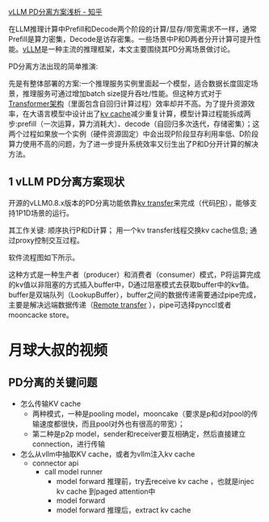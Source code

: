 [vLLM PD分离方案浅析 - 知乎](https://zhuanlan.zhihu.com/p/1889243870430201414)

在LLM推理计算中Prefill和Decode两个阶段的计算/显存/带宽需求不一样，通常Prefill是算力密集，Decode是访存密集。一些场景中P和D两者分开计算可提升性能。[vLLM](https://zhida.zhihu.com/search?content_id=255722900&content_type=Article&match_order=1&q=vLLM&zhida_source=entity)是一种主流的推理框架，本文主要围绕其PD分离场景做讨论。

PD分离方法出现的简单推演:

先是有整体部署的方案:一个推理服务实例里面起一个模型，适合数据长度固定场景，推理服务可通过增加batch size提升吞吐/性能。但这种方式对于[Transformer架构](https://zhida.zhihu.com/search?content_id=255722900&content_type=Article&match_order=1&q=Transformer%E6%9E%B6%E6%9E%84&zhida_source=entity)（里面包含自回归计算过程）效率却并不高。为了提升资源效率，在大语言模型中设计出了[kv cache](https://zhida.zhihu.com/search?content_id=255722900&content_type=Article&match_order=1&q=kv+cache&zhida_source=entity)减少重复计算，模型计算过程能拆成两步:prefill（一次运算，算力消耗大）、decode（自回归多次迭代，存储密集）；这两个过程如果放一个实例（硬件资源固定）中会出现P阶段显存利用率低、D阶段算力使用不高的问题，为了进一步提升系统效率又衍生出了P和D分开计算的解决方法。

## 1 vLLM PD分离方案现状

开源的vLLM0.8.x版本的PD分离功能依靠[kv transfer](https://zhida.zhihu.com/search?content_id=255722900&content_type=Article&match_order=1&q=kv+transfer&zhida_source=entity)来完成（代码[PR](https://link.zhihu.com/?target=https%3A//github.com/vllm-project/vllm/pull/10502)），能够支持1P1D场景的运行。

其工作关键:
	顺序执行P和D计算；
	用一个kv transfer线程交换kv cache信息;
	通过proxy控制交互过程。

软件流程图如下所示。

这种方式是一种生产者（producer）和消费者（consumer）模式，P将运算完成的kv值以非阻塞的方式插入buffer中，D通过阻塞模式去获取buffer中的kv值。buffer是双端队列（LookupBuffer），buffer之间的数据传递需要通过pipe完成，主要是解决远端数据传递（[Remote transfer](https://zhida.zhihu.com/search?content_id=255722900&content_type=Article&match_order=1&q=Remote+transfer&zhida_source=entity) ），pipe可选择pynccl或者mooncacke store。


# 月球大叔的视频
## PD分离的关键问题
- 怎么传输KV cache
	- 两种模式，一种是pooling model，mooncake（要求是p和d对pool的传输速度都很快，而且pool对外也有很高的带宽）；
	- 第二种是p2p model，sender和receiver要互相确定，然后直接建立connection，进行传输
- 怎么从vllm中抽取KV cache，或者为vllm注入kv cache 
	- connector api 
		- call model runner 
			- model forward 推理前，try去receive kv cache ，也就是injec kv cache 到paged attention中
			- model forward
			- model forward 推理后，extract kv cache 